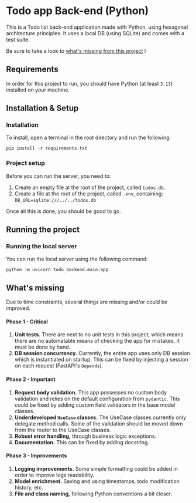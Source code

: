 # Todo app Back-end (Python)

This is a Todo list back-end application made with Python, using hexagonal architecture principles.
It uses a local DB (using SQLite) and comes with a test suite.

Be sure to take a look to [what's missing from this project](#whats-missing) !

## Requirements

In order for this project to run, you should have Python (at least `3.13`) installed on your machine.

## Installation & Setup

### Installation

To install, open a terminal in the root directory and run the following:
```shell
pip install -r requirements.txt
```

### Project setup

Before you can run the server, you need to:

1. Create an empty file at the root of the project, called `todos.db`.
2. Create a file at the root of the project, called `.env`, containing:
<br/>`DB_URL=sqlite:///../../todos.db`

Once all this is done, you should be good to go.

## Running the project

### Running the local server

You can run the local server using the following command:
```shell
python -m uvicorn todo_backend.main:app
```

## What's missing

Due to time constraints, several things are missing and/or could be improved.

#### Phase 1 - Critical
1. **Unit tests.** There are next to no unit tests in this project, which means there are no automatable means of checking the app for mistakes, it must be done by hand.
2. **DB session concurrency.** Currently, the entire app uses only DB session which is instantiated on startup. This can be fixed by injecting a session on each request (FastAPI's `Depends`).

#### Phase 2 - Important
1. **Request body validation.** This app possesses no custom body validation and relies on the default configuration from `pydantic`. This could be fixed by adding custom field validators in the base model classes.
2. **Underdeveloped `UseCase` classes.** The UseCase classes currently only delegate method calls. Some of the validation should be moved down from the router to the UseCase classes.
3. **Robust error handling,** through business logic exceptions.
4. **Documentation.** This can be fixed by adding docstring.

#### Phase 3 - Improvements
1. **Logging improvements.** Some simple formatting could be added in order to improve logs readability.
2. **Model enrichment.** Saving and using timestamps, todo modification history, etc.
3. **File and class naming,** following Python conventions a bit closer.

